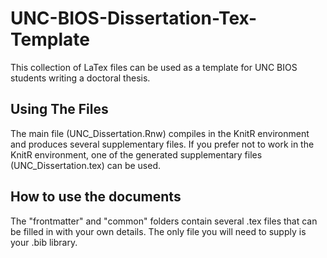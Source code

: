 # UNC-BIOS-Dissertation-Tex-Template
This collection of LaTex files can be used as a template for UNC BIOS students writing a doctoral thesis. 

## Using The Files

The main file (UNC_Dissertation.Rnw) compiles in the KnitR environment and produces several supplementary files. If you prefer not to work in the KnitR environment, one of the generated supplementary files (UNC_Dissertation.tex) can be used. 

## How to use the documents

The "frontmatter" and "common" folders contain several .tex files that can be filled in with your own details. The only file you will need to supply is your .bib library. 
